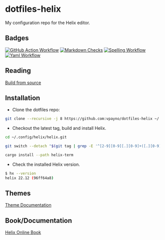 # dotfiles-helix

My configuration repo for the Helix editor.


## Badges

[![GitHub Action Workflow](https://github.com/vpayno/dotfiles-helix/actions/workflows/gh-actions.yml/badge.svg?branch=main)](https://github.com/vpayno/dotfiles-helix/actions/workflows/gh-actions.yml)
[![Markdown Checks](https://github.com/vpayno/dotfiles-helix/actions/workflows/markdown.yml/badge.svg?branch=main)](https://github.com/vpayno/dotfiles-helix/actions/workflows/markdown.yml)
[![Spelling Workflow](https://github.com/vpayno/dotfiles-helix/actions/workflows/misspell.yml/badge.svg?branch=main)](https://github.com/vpayno/dotfiles-helix/actions/workflows/misspell.yml)
[![Yaml Workflow](https://github.com/vpayno/dotfiles-helix/actions/workflows/yaml.yml/badge.svg?branch=main)](https://github.com/vpayno/dotfiles-helix/actions/workflows/yaml.yml)


## Reading

[Build from source](https://docs.helix-editor.com/install.html#build-from-source)


## Installation

- Clone the dotfiles repo:

```bash
git clone --recursive -j 8 https://github.com:vpayno/dotfiles-helix ~/.config/helix
```

- Checkout the latest tag, build and install Helix.

```bash
cd ~/.config/helix/helix.git

git switch --detach "$(git tag | grep -E '^[2-9][0-9][.][0-9]+([.][0-9]+)?$' | tail -n 1)"

cargo install --path helix-term
```

- Check the installed Helix version.

```bash
$ hx --version
helix 22.12 (96ff64a8)
```


## Themes

[Theme Documentation](https://github.com/helix-editor/helix/wiki/Themes)


## Book/Documentation

[Helix Online Book](https://docs.helix-editor.com/title-page.html)

